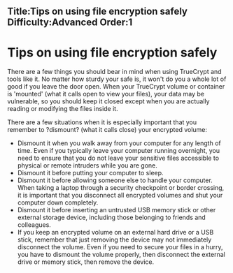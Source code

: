 Title:Tips on using file encryption safely
Difficulty:Advanced
Order:1
---
<h1>Tips on using file encryption safely</h1><p>There are a few things you should bear in mind when using TrueCrypt and tools like it. No matter how sturdy your safe is, it won't do you a whole lot of good if you leave the door open. When your TrueCrypt volume or container is 'mounted' (what it calls open to view your files), your data may be vulnerable, so you should keep it closed except when you are actually reading or modifying the files inside it.</p><p>There are a few situations when it is especially important that you remember to ?dismount? (what it calls close) your encrypted volume:<ul><li>Dismount it when you walk away from your computer for any length of time. Even if you typically leave your computer running overnight, you need to ensure that you do not leave your sensitive files accessible to physical or remote intruders while you are gone.</li><li>Dismount it before putting your computer to sleep.</li><li>Dismount it before allowing someone else to handle your computer. When taking a laptop through a security checkpoint or border crossing, it is important that you disconnect all encrypted volumes and shut your computer down completely.</li><li>Dismount it before inserting an untrusted USB memory stick or other external storage device, including those belonging to friends and colleagues.</li><li>If you keep an encrypted volume on an external hard drive or a USB stick, remember that just removing the device may not immediately disconnect the volume. Even if you need to secure your files in a hurry, you have to dismount the volume properly, then disconnect the external drive or memory stick, then remove the device.</li></ul></p>